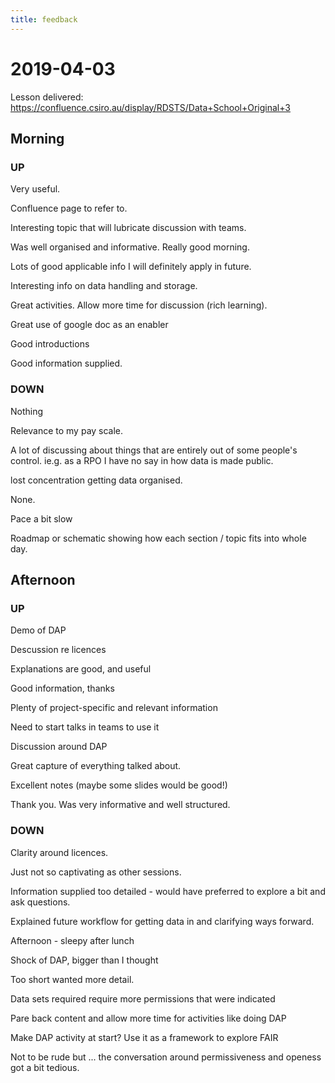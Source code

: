 ```yaml
---
title: feedback
---
```


# 2019-04-03

Lesson delivered: https://confluence.csiro.au/display/RDSTS/Data+School+Original+3

## Morning

### **UP**

Very useful.

Confluence page to refer to.

Interesting topic that will lubricate discussion with teams.

Was well organised and informative. Really good morning.

Lots of good applicable info I will definitely apply in future.

Interesting info on data handling and storage.

Great activities. Allow more time for discussion (rich learning).

Great use of google doc as an enabler

Good introductions

Good information supplied.

### **DOWN**

Nothing

Relevance to my pay scale.

A lot of discussing about things that are entirely out of some people's control. ie.g. as a RPO I have no say in how data is made public.

lost concentration getting data organised. 

None.

Pace a bit slow

Roadmap or schematic showing how each section / topic fits into whole day.

## Afternoon

### **UP**

Demo of DAP

Descussion re licences

Explanations are good, and useful

Good information, thanks

Plenty of project-specific and relevant information

Need to start talks in teams to use it

Discussion around DAP

Great capture of everything talked about. 

Excellent notes (maybe some slides would be good!)

Thank you. Was very informative and well structured.

### **DOWN**

Clarity around licences.

Just not so captivating as other sessions.

Information supplied too detailed - would have preferred to explore a bit and ask questions.

Explained future workflow for getting data in and clarifying ways forward.

Afternoon - sleepy after lunch

Shock of DAP, bigger than I thought

Too short wanted more detail.

Data sets required require more permissions that were indicated

Pare back content and allow more time for activities like doing DAP

Make DAP activity at start? Use it as a framework to explore FAIR

Not to be rude but ... the conversation around permissiveness and openess got a bit tedious.
